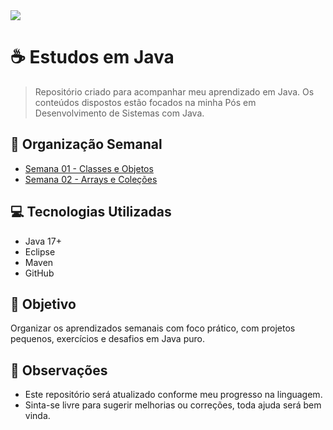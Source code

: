 <img src="https://www.stylus.co.za/wp-content/uploads/2022/12/java-banner.png">

# ☕ Estudos em Java

> Repositório criado para acompanhar meu aprendizado em Java. Os conteúdos dispostos estão focados na minha Pós em Desenvolvimento de Sistemas com Java.

## 📅 Organização Semanal

- [Semana 01 - Classes e Objetos](./01.Classes-E-Objetos)
- [Semana 02 - Arrays e Coleções](./02.Arrays-E-Coleções)


## 💻 Tecnologias Utilizadas

- Java 17+
- Eclipse
- Maven
- GitHub

## 🧠 Objetivo

Organizar os aprendizados semanais com foco prático, com projetos pequenos, exercícios e desafios em Java puro.

## 📌 Observações

- Este repositório será atualizado conforme meu progresso na linguagem.
- Sinta-se livre para sugerir melhorias ou correções, toda ajuda será bem vinda.
  
